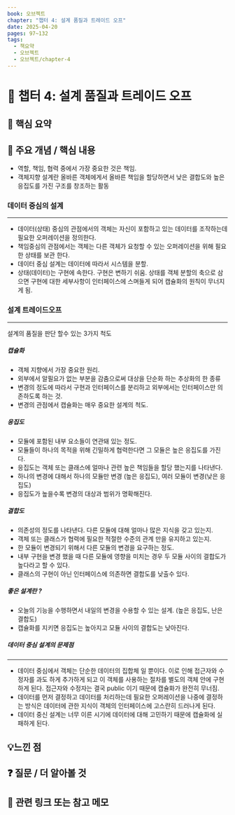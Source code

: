 ```yaml
---
book: 오브젝트
chapter: "챕터 4: 설계 품질과 트레이드 오프"
date: 2025-04-20
pages: 97~132
tags:
  - 책요약
  - 오브젝트
  - 오브젝트/chapter-4
---
```


# 📖 챕터 4: 설계 품질과 트레이드 오프


## 🧠 핵심 요약

## 🧰 주요 개념 / 핵심 내용 
-  역할, 책임, 협력 중에서 가장 중요한 것은 책임. 
- 객체지향 설계란 올바른 객체에게서 올바른 책임을 할당하면서 낮은 결합도와 높은 응집도를 가진 구조를 창조하는 활동 
### 데이터 중심의 설계 
--- 
 - 데이터(상태) 중심의 관점에서의 객체는 자신이 포함하고 있는 데이터를 조작하는데 필요한 오퍼레이션을 정의한다. 
 - 책임중심의 관점에서는 객체는 다른 객체가 요청할 수 있는 오퍼레이션을 위해 필요한 상태를 보관 한다.
 - 데이터 중심 설계는 데이터에 따라서 시스템을 분할. 
 - 상태(데이터)는 구현에 속한다. 구현은 변하기 쉬움. 상태를 객체 분할의 축으로 삼으면 구현에 대한 세부사항이 인터페이스에 스며들게 되어 캡슐화의 원칙이 무너지게 됨.  
### 설계 트레이드오프 
---
설계의 품질을 판단 할수 있는 3가지 척도 
##### 캡슐화
- 객체 지향에서 가장 중요한 원리.
- 외부에서 알필요가 없는 부분을 감춤으로써 대상을 단순화 하는 추상화의 한 종류 
- 변경의 정도에 따라서 구현과 인터페이스를 분리하고 외부에서는 인터페이스만 의존하도록 하는 것. 
- 변경의 관점에서 캡슐화는 매우 중요한 설계의 척도. 
##### 응집도 
- 모듈에 포함된 내부 요소들이 연관돼 있는 정도. 
- 모듈들이 하나의 목적을 위해 긴밀하게 협력한다면 그 모듈은 높은 응집도를 가진다. 
- 응집도는 객체 또는 클래스에 얼마나 관련 높은 책임들을 할당 했는지를 나타낸다. 
- 하나의 변경에 대해서 하나의 모듈만 변경 (높은 응집도), 여러 모듈이 변경(낮은 응집도)
- 응집도가 높을수록 변경의 대상과 범위가 명확해진다. 
##### 결합도 
- 의존성의 정도를 나타낸다. 다른 모듈에 대해 얼마나 많은 지식을 갖고 있는지. 
- 객체 또는 클래스가 협력에 필요한 적절한 수준의 관계 만을 유지하고 있는지. 
- 한 모듈이 변경되기 위해서 다른 모듈의 변경을 요구하는 정도. 
- 내부 구현을 변경 했을 때 다른 모듈에 영향을 미치는 경우 두 모듈 사이의 결합도가 높다라고 할 수 있다. 
- 클래스의 구현이 아닌 인터페이스에 의존하면 결합도를 낮출수 있다. 
##### 좋은 설계란 ? 
- 오늘의 기능을 수행하면서 내일의 변경을 수용할 수 있는 설계. (높은 응집도, 난은 결합도)
- 캡슐화를 지키면 응집도는 높아지고 모듈 사이의 결합도는 낮아진다. 

##### 데이터 중심 설계의 문제점 
--- 
- 데이터 중심에서 객체는 단순한 데이터의 집합체 일 뿐이다. 이로 인해 접근자와 수정자를 과도 하게 추가하게 되고  이 객체를 사용하는 절차를 별도의 객체 안에 구현하게 된다. 접근자와 수정자는 결국 public 이기 때문에 캡슐화가 완전히 무너짐. 
- 데이터를 먼저 결정하고 데이터를 처리하는데 필요한 오퍼레이션을 나중에 결정하는 방식은 데이터에 관한 지식이 객체의 인터페이스에 고스란히 드러나게 된다. 
- 데이터 중신 설계는 너무 이른 시기에 데이터에 대해 고민하기 때문에 캡슐화에 실패하게 된다. 

## 💡느낀 점  

## ❓ 질문 / 더 알아볼 것 

## 📌 관련 링크 또는 참고 메모 


